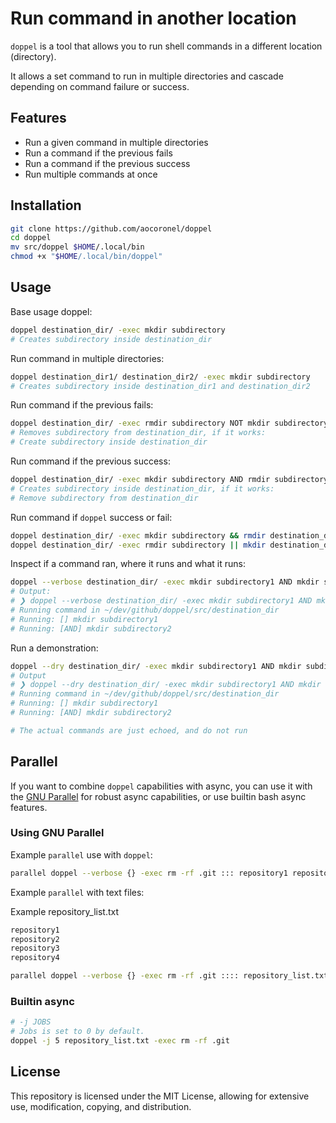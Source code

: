 # Run command in another location

`doppel` is a tool that allows you to run shell commands in a different location (directory).

It allows a set command to run in multiple directories and cascade depending on command failure or success.

## Features

- Run a given command in multiple directories
- Run a command if the previous fails
- Run a command if the previous success
- Run multiple commands at once

## Installation

```bash
git clone https://github.com/aocoronel/doppel
cd doppel
mv src/doppel $HOME/.local/bin
chmod +x "$HOME/.local/bin/doppel"
```

## Usage

Base usage doppel:

```bash
doppel destination_dir/ -exec mkdir subdirectory
# Creates subdirectory inside destination_dir
```

Run command in multiple directories:

```bash
doppel destination_dir1/ destination_dir2/ -exec mkdir subdirectory
# Creates subdirectory inside destination_dir1 and destination_dir2
```

Run command if the previous fails:

```bash
doppel destination_dir/ -exec rmdir subdirectory NOT mkdir subdirectory
# Removes subdirectory from destination_dir, if it works:
# Create subdirectory inside destination_dir
```

Run command if the previous success:

```bash
doppel destination_dir/ -exec mkdir subdirectory AND rmdir subdirectory
# Creates subdirectory inside destination_dir, if it works:
# Remove subdirectory from destination_dir
```

Run command if `doppel` success or fail:

```bash
doppel destination_dir/ -exec mkdir subdirectory && rmdir destination_dir/subdirectory # If success
doppel destination_dir/ -exec rmdir subdirectory || mkdir destination_dir/subdirectory # If fails
```

Inspect if a command ran, where it runs and what it runs:

```bash
doppel --verbose destination_dir/ -exec mkdir subdirectory1 AND mkdir subdirectory2
# Output:
# ❯ doppel --verbose destination_dir/ -exec mkdir subdirectory1 AND mkdir subdirectory2
# Running command in ~/dev/github/doppel/src/destination_dir
# Running: [] mkdir subdirectory1
# Running: [AND] mkdir subdirectory2
```

Run a demonstration:

```bash
doppel --dry destination_dir/ -exec mkdir subdirectory1 AND mkdir subdirectory2
# Output
# ❯ doppel --dry destination_dir/ -exec mkdir subdirectory1 AND mkdir subdirectory2
# Running command in ~/dev/github/doppel/src/destination_dir
# Running: [] mkdir subdirectory1
# Running: [AND] mkdir subdirectory2

# The actual commands are just echoed, and do not run
```

## Parallel

If you want to combine `doppel` capabilities with async, you can use it with the [GNU Parallel](https://www.gnu.org/software/parallel) for robust async capabilities, or use builtin bash async features.

### Using GNU Parallel

Example `parallel` use with `doppel`:

```bash
parallel doppel --verbose {} -exec rm -rf .git ::: repository1 repository2 repository3 repository4
```

Example `parallel` with text files:

Example repository_list.txt

```txt
repository1
repository2
repository3
repository4
```

```bash
parallel doppel --verbose {} -exec rm -rf .git :::: repository_list.txt # Iterates over each folder
```

### Builtin async

```bash
# -j JOBS
# Jobs is set to 0 by default.
doppel -j 5 repository_list.txt -exec rm -rf .git
```

## License

This repository is licensed under the MIT License, allowing for extensive use, modification, copying, and distribution.

